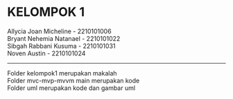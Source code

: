 # KELOMPOK 1 <br>
Allycia Joan Micheline - 2210101006 <br>
Bryant Nehemia Natanael - 2210101022 <br>
Sibgah Rabbani Kusuma - 2210101031 <br>
Noven Austin - 2210101024

------------------------------------------------------------------
Folder kelompok1 merupakan makalah <br>
Folder mvc-mvp-mvvm main merupakan kode <br>
Folder uml merupakan kode dan gambar uml 
